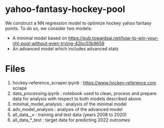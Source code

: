 # yahoo-fantasy-hockey-pool
We construct a NN regression model to optimize hockey yahoo fantasy points. To do so, we consider two models:
* A minimal model based on https://pub.towardsai.net/how-to-win-your-nhl-pool-without-even-trying-42bc03b9659
* An advanced model which includes advanced stats

# Files
1. hockey-reference_scraper.ipynb : https://www.hockey-reference.com scrape
2. data_processing.ipynb : notebook used to clean, process and prepare data for analysis with respect to both models described above.
3. minimal_model_analysis : analysis of the minimal model
4. adv_model_analysis : analysis of the advanced model
5. all_data_*_v* : training and test data (years 2008 to 2020)
6. all_data_*_test : target data for predicting 2022 outcomes
